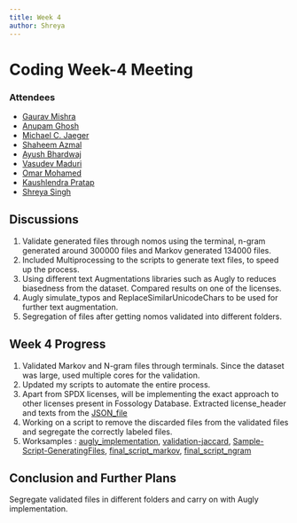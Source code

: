 ```yaml
---
title: Week 4
author: Shreya
---
```

<!--
SPDX-License-Identifier: CC-BY-SA-4.0

SPDX-FileCopyrightText: 2021 Shreya Singh <shreyaregg@gmail.com>
-->
# Coding Week-4 Meeting
### Attendees

- [Gaurav Mishra ](https://github.com/GMishx)
- [Anupam Ghosh ](https://github.com/ag4ums)
- [Michael C. Jaeger](https://github.com/mcjaeger)
- [Shaheem Azmal ](https://github.com/shaheemazmalmmd)
- [Ayush Bhardwaj ](https://github.com/hastagAB)
- [Vasudev Maduri ](https://github.com/vasudevmaduri)
- [Omar Mohamed ](https://github.com/OmarAbdelSamea)
- [Kaushlendra Pratap ](https://github.com/Kaushl2208)
- [Shreya Singh ](https://github.com/SinghShreya05)

## Discussions
1. Validate generated files through nomos using the terminal, n-gram generated around 300000 files and Markov generated 134000 files.
2. Included Multiprocessing to the scripts to generate text files, to speed up the process.
3. Using different text Augmentations libraries such as Augly to reduces biasedness from the dataset. Compared results on one of the licenses.
4. Augly simulate_typos and ReplaceSimilarUnicodeChars to be used for further text augmentation.
5. Segregation of files after getting nomos validated into different folders.

## Week 4 Progress
1. Validated Markov and N-gram files through terminals. Since the dataset was large, used multiple cores for the validation.
2. Updated my scripts to automate the entire process. 
3. Apart from SPDX licenses, will be implementing the exact approach to other licenses present in Fossology Database. Extracted license_header and texts from the [JSON_file](https://raw.githubusercontent.com/fossology/fossology/master/install/db/licenseRef.json)
5. Working on a script to remove the discarded files from the validated files and segregate the correctly labeled files.
6. Worksamples : [augly_implementation](https://colab.research.google.com/drive/1Tz1EXJffeoBj5lguDYse5UHP0EhXIemE?usp=sharing), [validation-jaccard](https://colab.research.google.com/drive/1DfSj4-qqG8_w0CnE_AHizOnEdjF28i9-?usp=sharing), [Sample-Script-GeneratingFiles](https://colab.research.google.com/drive/16Og4cYnh5YXEc1Oyc9mx1Ezm18lD7Ro7), [final_script_markov](https://colab.research.google.com/drive/1uMmpGyaARZKaC-XlvAI_q836bKaTcfJi?usp=sharing), [final_script_ngram](https://colab.research.google.com/drive/1C9ogZWaaMvSuvYJavwOoVM_kP-lI_cGA?usp=sharing)

## Conclusion and Further Plans
Segregate validated files in different folders and carry on with Augly implementation.
